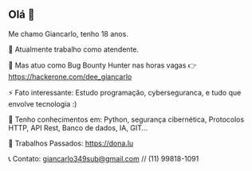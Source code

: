 ## Olá 👋

Me chamo Giancarlo, tenho 18 anos.

🔭 Atualmente trabalho como atendente.

👾 Mas atuo como Bug Bounty Hunter nas horas vagas 👉 https://hackerone.com/dee_giancarlo

⚡ Fato interessante: Estudo programação, cyberseguranca, e tudo que envolve tecnologia :)

🧪 Tenho conhecimentos em: Python, segurança cibernética, Protocolos HTTP, API Rest, Banco de dados, IA, GIT...

🍃 Trabalhos Passados: https://dona.lu

📞 Contato: giancarlo349sub@gmail.com // (11) 99818-1091
